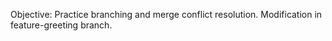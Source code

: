 Objective: Practice branching and merge conflict resolution.
Modification in feature-greeting branch.
